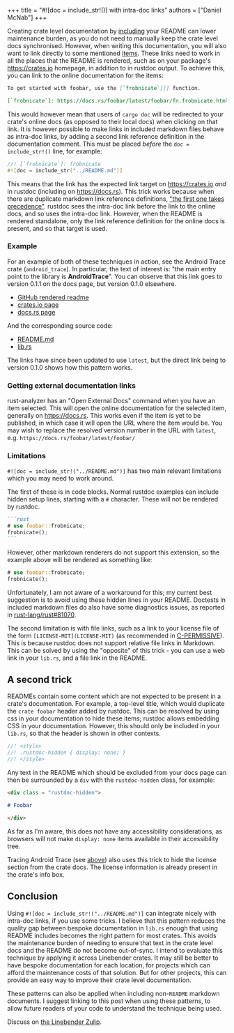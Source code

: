 +++
title = "#![doc = include_str!()] with intra-doc links"
authors = ["Daniel McNab"]
+++

Creating crate level documentation by [including](https://doc.rust-lang.org/rustdoc/write-documentation/the-doc-attribute.html#the-doc-attribute) your README can lower maintenance burden, as you do not need to manually keep the crate level docs synchronised.
However, when writing this documentation, you will also want to link directly to some mentioned [items][].
These links need to work in all the places that the README is rendered, such as on your package's <https://crates.io> homepage, in addition to in rustdoc output.
To achieve this, you can link to the online documentation for the items:

```md
To get started with foobar, use the [`frobnicate`][] function.

[`frobnicate`]: https://docs.rs/foobar/latest/foobar/fn.frobnicate.html
```

This would however mean that users of `cargo doc` will be redirected to your crate's online docs (as opposed to their local docs) when clicking on that link.
It is however possible to make links in included markdown files behave as intra-doc links, by adding a second link reference definition in the documentation comment.
This must be placed *before* the `doc = include_str!()` line, for example:

```rust
//! [`frobnicate`]: frobnicate
#![doc = include_str("../README.md")]
```

This means that the link has the expected link target on <https://crates.io> *and* in rustdoc (including on <https://docs.rs>).
This trick works because when there are duplicate markdown link reference definitions, ["the first one takes precedence"](https://spec.commonmark.org/0.31.2/#example-204).
rustdoc sees the intra-doc link before the link to the online docs, and so uses the intra-doc link.
However, when the README is rendered standalone, only the link reference definition for the online docs is present, and so that target is used.

### Example

For an example of both of these techniques in action, see the Android Trace crate (`android_trace`).
In particular, the text of interest is: "the main entry point to the library is **AndroidTrace**".
You can observe that this link goes to version 0.1.1 on the docs page, but version 0.1.0 elsewhere.

- [GitHub rendered readme](https://github.com/linebender/android_trace/blob/v0.1.1/android_trace/README.md)
- [crates.io page](https://crates.io/crates/android_trace/0.1.1)
- [docs.rs page](https://docs.rs/android_trace/0.1.1/android_trace/)

And the corresponding source code:

- [README.md](https://github.com/linebender/android_trace/blob/v0.1.1/android_trace/README.md?plain=1)
- [lib.rs](https://github.com/linebender/android_trace/blob/v0.1.1/android_trace/src/lib.rs)

The links have since been updated to use `latest`, but the direct link being to version 0.1.0 shows how this pattern works.

### Getting external documentation links

rust-analyzer has an "Open External Docs" command when you have an item selected.
This will open the online documentation for the selected item, generally on <https://docs.rs>.
This works even if the item is yet to be published, in which case it will open the URL where the item would be.
You may wish to replace the resolved version number in the URL with `latest`, e.g. `https://docs.rs/foobar/latest/foobar/`

### Limitations

`#![doc = include_str!("../README.md")]` has two main relevant limitations which you may need to work around.

The first of these is in code blocks.
Normal rustdoc examples can include hidden setup lines, starting with a `#` character.
These will not be rendered by rustdoc.

````md
```rust
# use foobar::frobnicate;
frobnicate();
```
````

However, other markdown renderers do not support this extension, so the example above will be rendered as something like:

```rust
# use foobar::frobnicate;
frobnicate();
```

Unfortunately, I am not aware of a workaround for this; my current best suggestion is to avoid using these hidden lines in your README.
Doctests in included markdown files do also have some diagnostics issues, as reported in [rust-lang/rust#81070](https://github.com/rust-lang/rust/issues/81070).

The second limitation is with file links, such as a link to your license file of the form `[LICENSE-MIT](LICENSE-MIT)` (as recommended in [C-PERMISSIVE][]).
This is because rustdoc does not support relative file links in Markdown.
This can be solved by using the "opposite" of this trick - you can use a web link in your `lib.rs`, and a file link in the README.

## A second trick

READMEs contain some content which are not expected to be present in a crate's documentation.
For example, a top-level title, which would duplicate the `crate foobar` header added by rustdoc.
This can be resolved by using css in your documentation to hide these items; rustdoc allows embedding CSS in your documentation.
However, this should only be included in your `lib.rs`, so that the header is shown in other contexts.

```rs
//! <style>
//! .rustdoc-hidden { display: none; }
//! </style>
```

Any text in the README which should be excluded from your docs page can then be surrounded by a `div` with the `rustdoc-hidden` class, for example:

```md
<div class = "rustdoc-hidden">

# Foobar

</div>
```

As far as I'm aware, this does not have any accessibility considerations, as browsers will not make `display: none` items available in their accessibility tree.

Tracing Android Trace (see [above](#example)) also uses this trick to hide the license section from the crate docs.
The license information is already present in the crate's info box.

## Conclusion

Using `#![doc = include_str!("../README.md")]` can integrate nicely with intra-doc links, if you use some tricks.
I believe that this pattern reduces the quality gap between bespoke documentation in `lib.rs` enough that using README includes becomes the right pattern for most crates.
This avoids the maintenance burden of needing to ensure that text in the crate level docs and the README do not become out-of-sync.
I intend to evaluate this technique by applying it across Linebender crates.
It may still be better to have bespoke documentation for each location, for projects which can afford the maintenance costs of that solution.
But for other projects, this can provide an easy way to improve their crate level documentation.

These patterns can also be applied when including non-`README` markdown documents.
I suggest linking to this post when using these patterns, to allow future readers of your code to understand the technique being used.

Discuss on [the Linebender Zulip](https://xi.zulipchat.com/#narrow/stream/181284-blogging/topic/.23!.5Bdoc.20.3D.20include_str!.28.29.5D.20with.20intra-doc.20links).

[items]: https://doc.rust-lang.org/reference/items.html
[C-PERMISSIVE]: https://rust-lang.github.io/api-guidelines/necessities.html#crate-and-its-dependencies-have-a-permissive-license-c-permissive
